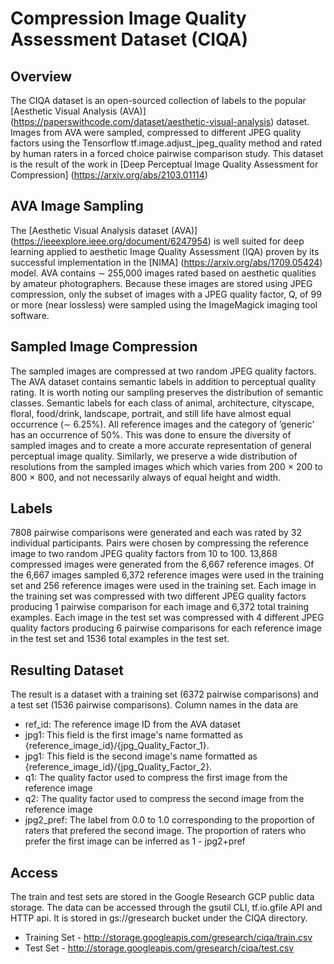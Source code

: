 # Compression Image Quality Assessment Dataset (CIQA)


## Overview

The CIQA dataset is an open-sourced collection of labels to the popular
[Aesthetic Visual Analysis (AVA)] (https://paperswithcode.com/dataset/aesthetic-visual-analysis)
dataset. Images from AVA were sampled, compressed to different JPEG quality
factors using the Tensorflow tf.image.adjust_jpeg_quality method and rated by
human raters in a forced choice pairwise comparison study.
This dataset is the result of the work in [Deep Perceptual Image Quality
Assessment for Compression] (https://arxiv.org/abs/2103.01114)

## AVA Image Sampling

The [Aesthetic Visual Analysis dataset (AVA)] (https://ieeexplore.ieee.org/document/6247954)
is well suited for deep learning applied to aesthetic Image Quality Assessment
(IQA) proven by its successful implementation in the
[NIMA] (https://arxiv.org/abs/1709.05424) model.
AVA contains ∼ 255,000 images rated based on aesthetic qualities by amateur
photographers. Because these images are stored using JPEG compression, only the
subset of images with a JPEG quality factor, Q, of 99 or more (near lossless)
were sampled using the ImageMagick imaging tool software.

## Sampled Image Compression
The sampled images are compressed at two random
JPEG quality factors. The AVA dataset contains semantic labels in addition
to perceptual quality rating. It is worth noting our sampling preserves the
distribution of semantic classes. Semantic labels for each class of animal,
architecture, cityscape, floral, food/drink, landscape, portrait, and still life
have almost equal occurrence (∼ 6.25%). All reference images and the
category of ’generic’ has an occurrence of 50%. This was done to ensure the
diversity of sampled images and to create a more accurate representation of 
general perceptual image quality. Similarly, we preserve a wide distribution of
resolutions from the sampled images which which varies from 200 × 200 to
800 × 800, and not necessarily always of equal height and width.


## Labels
7808 pairwise comparisons were generated and each was rated by 32 individual
participants. Pairs were chosen by compressing the reference image to two random
JPEG quality factors from 10 to 100. 13,868 compressed images were generated
from the 6,667 reference images. Of the 6,667 images sampled 6,372 reference
images were used in the training set and 256 reference images were used in the
training set. Each image in the training set was compressed with two different
JPEG quality factors producing 1 pairwise comparison for each image and 6,372
total training examples. Each image in the test set was compressed with 4
different JPEG quality factors producing 6 pairwise comparisons for each
reference image in the test set and 1536 total examples in the test set.

## Resulting Dataset
The result is a dataset with a training set (6372 pairwise comparisons) and a
test set (1536 pairwise comparisons). Column names in the data are
* ref_id: The reference image ID from the AVA dataset
* jpg1: This field is the first image's name formatted as
{reference_image_id}/{jpg_Quality_Factor_1}.
* jpg1: This field is the second image's name formatted as
{reference_image_id}/{jpg_Quality_Factor_2}.
* q1: The quality factor used to compress the first image from the reference image
* q2: The quality factor used to compress the second image from the reference image
* jpg2_pref: The label from 0.0 to 1.0 corresponding to the proportion of raters that prefered the second image. The proportion of raters who prefer the first image can be inferred as 1 - jpg2+pref

## Access
The train and test sets are stored in the Google Research GCP public data
storage. The data can be accessed through the gsutil CLI, tf.io.gfile API and
HTTP api. It is stored in gs://gresearch bucket under the CIQA directory.

* Training Set - http://storage.googleapis.com/gresearch/ciqa/train.csv
* Test Set - http://storage.googleapis.com/gresearch/ciqa/test.csv
